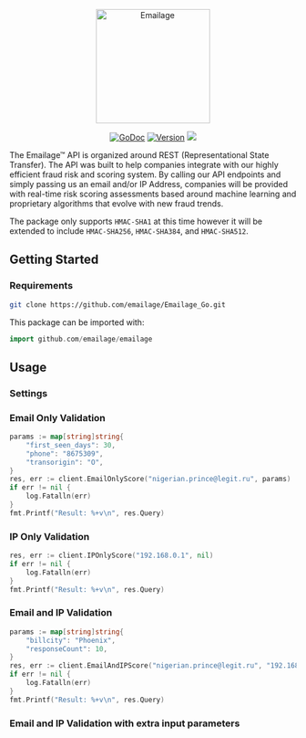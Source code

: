 <p align="center">
  <a href="emailage"><img src="https://www.emailage.com/wp-content/uploads/2018/01/logo-dark.svg" width="200" height="200" border="0" alt="Emailage"></a>
</p>
<p align="center">
  <a href="https://godoc.org/github.com/emailage/Emailage_Go"><img src="https://godoc.org/github.com/emailage/emailage?status.svg" alt="GoDoc"></a>
  <a href="https://github.com/emailage/Emailage_Go/releases"><img src="https://img.shields.io/badge/version-0.1.0-green.svg?" alt="Version"></a>
  <a href="https://goreportcard.com/report/github.com/emailage/Emailage_Go"><img src="https://goreportcard.com/badge/Emailage/Emailage_Go"></a>
</p>

The Emailage&#8482; API is organized around REST (Representational State Transfer). The API was built to help companies integrate with our highly efficient fraud risk and scoring system. By calling our API endpoints and simply passing us an email and/or IP Address, companies will be provided with real-time risk scoring assessments based around machine learning and proprietary algorithms that evolve with new fraud trends.

The package only supports `HMAC-SHA1` at this time however it will be extended to include `HMAC-SHA256`, `HMAC-SHA384`, and `HMAC-SHA512`.

## Getting Started

### Requirements

```sh
git clone https://github.com/emailage/Emailage_Go.git
```

This package can be imported with:

```Go
import github.com/emailage/emailage
```

## Usage

### Settings

### Email Only Validation

```Go
params := map[string]string{
    "first_seen_days": 30,
    "phone": "8675309",
    "transorigin": "O",
}
res, err := client.EmailOnlyScore("nigerian.prince@legit.ru", params)
if err != nil {
    log.Fatalln(err)
}
fmt.Printf("Result: %+v\n", res.Query)
```

### IP Only Validation

```Go
res, err := client.IPOnlyScore("192.168.0.1", nil)
if err != nil {
    log.Fatalln(err)
}
fmt.Printf("Result: %+v\n", res.Query)
```

### Email and IP Validation

```Go
params := map[string]string{
    "billcity": "Phoenix",
    "responseCount": 10,
}
res, err := client.EmailAndIPScore("nigerian.prince@legit.ru", "192.168.0.1", params)
if err != nil {
    log.Fatalln(err)
}
fmt.Printf("Result: %+v\n", res.Query)
```

### Email and IP Validation with extra input parameters